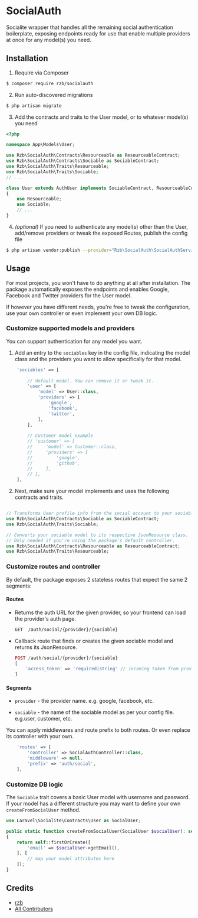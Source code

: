 # SocialAuth

Socialite wrapper that handles all the remaining social authentication boilerplate, exposing endpoints ready for use that enable multiple providers at once for any model(s) you need.

## Installation

1) Require via Composer

``` bash
$ composer require rzb/socialauth
```

2) Run auto-discovered migrations

``` bash
$ php artisan migrate
```

3) Add the contracts and traits to the User model, or to whatever model(s) you need

``` php
<?php

namespace App\Models\User;

use Rzb\SocialAuth\Contracts\Resourceable as ResourceableContract;
use Rzb\SocialAuth\Contracts\Sociable as SociableContract;
use Rzb\SocialAuth\Traits\Resourceable;
use Rzb\SocialAuth\Traits\Sociable;
// ...

class User extends AuthUser implements SociableContract, ResourceableContract
{
    use Resourceable;
    use Sociable;
    // ...
}
```

4) *(optional)* If you need to authenticate any model(s) other than the User, add/remove providers or tweak the exposed Routes, publish the config file

``` bash
$ php artisan vendor:publish --provider="Rzb\SocialAuth\SocialAuthServiceProvider" --tag="config"
```

## Usage

For most projects, you won't have to do anything at all after installation. The package automatically exposes the endpoints and enables Google, Facebook and Twitter providers for the User model.

If however you have different needs, you're free to tweak the configuration, use your own controller or even implement your own DB logic.

### Customize supported models and providers

You can support authentication for any model you want.

1) Add an entry to the `sociables` key in the config file, indicating the model class and the providers you want to allow specifically for that model.


``` php
    'sociables' => [
    
        // default model. You can remove it or tweak it.
        'user' => [
            'model' => User::class,
            'providers' => [
                'google',
                'facebook',
                'twitter',
            ],
        ],
        
        // Customer model example
        // 'customer' => [
        //     'model' => Customer::class,
        //     'providers' => [
        //         'google',
        //         'github',
        //     ],
        // ],
    ],
``` 

2) Next, make sure your model implements and uses the following contracts and traits.

``` php

// Transforms User profile info from the social account to your sociable model.
use Rzb\SocialAuth\Contracts\Sociable as SociableContract;
use Rzb\SocialAuth\Traits\Sociable;

// Converts your sociable model to its respective JsonResource class. 
// Only needed if you're using the package's default controller.
use Rzb\SocialAuth\Contracts\Resourceable as ResourceableContract;
use Rzb\SocialAuth\Traits\Resourceable;
```

### Customize routes and controller

By default, the package exposes 2 stateless routes that expect the same 2 segments:

#### Routes
- Returns the auth URL for the given provider, so your frontend can load the provider's auth page.
    ``` md
    GET  /auth/social/{provider}/{sociable}
    ```
- Callback route that finds or creates the given sociable model and returns its JsonResource.
    ``` php
    POST /auth/social/{provider}/{sociable}
    [
        'access_token' => 'required|string' // incoming token from provider
    ]
    ```

#### Segments
- `provider` - the provider name. e.g. google, facebook, etc.

- `sociable` - the name of the sociable model as per your config file. e.g.user, customer, etc.
    

You can apply middlewares and route prefix to both routes. Or even replace its controller with your own.
``` php
    'routes' => [
        'controller' => SocialAuthController::class,
        'middleware' => null,
        'prefix' => 'auth/social',
    ],
```

### Customize DB logic
The `Sociable` trait covers a basic User model with username and password. If your model has a different structure you may want to define your own `createFromSocialUser` method.
``` php
use Laravel\Socialite\Contracts\User as SocialUser;

public static function createFromSocialUser(SocialUser $socialUser): self
{
    return self::firstOrCreate([
        'email' => $socialUser->getEmail(),
    ], [
        // map your model attributes here
    ]);
}
```


## Credits

- [rzb][link-author]
- [All Contributors][link-contributors]

[ico-version]: https://img.shields.io/packagist/v/rzb/socialauth.svg?style=flat-square
[ico-downloads]: https://img.shields.io/packagist/dt/rzb/socialauth.svg?style=flat-square
[ico-travis]: https://img.shields.io/travis/rzb/socialauth/master.svg?style=flat-square
[ico-styleci]: https://styleci.io/repos/12345678/shield

[link-packagist]: https://packagist.org/packages/rzb/socialauth
[link-downloads]: https://packagist.org/packages/rzb/socialauth
[link-travis]: https://travis-ci.org/rzb/socialauth
[link-styleci]: https://styleci.io/repos/12345678
[link-author]: https://github.com/rzb
[link-contributors]: ../../contributors
